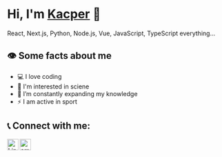 # Hi, I'm [Kacper][website] 👋 
React, Next.js, Python, Node.js, Vue, JavaScript, TypeScript everything...

## 	:eye: Some facts about me

- :computer: I love coding
- :microscope: I'm interested in sciene
- :seedling: I’m constantly expanding my knowledge
- :zap: I am active in sport

## :telephone_receiver: Connect with me:


[<img align="left" src="https://github.com/get-icon/geticon/raw/master/icons/linkedin-icon.svg" alt="Linkedin" width="26px" height="26px">][linkedin]
[<img align="left" src="https://github.com/get-icon/geticon/raw/master/icons/google-gmail.svg" alt="email" width="26px" height="26px">][email]

[email]: mailto:kacper.zabielski05@gmail.com
[linkedin]: https://www.linkedin.com/in/kacper-zabielski/
[website]: https://www.linkedin.com/in/kacper-zabielski/
